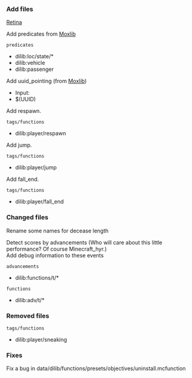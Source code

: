 ### Add files

[Retina](https://modrinth.com/datapack/retina)

Add predicates from [Moxlib](https://modrinth.com/datapack/moxlib)

`predicates`

- dilib:loc/state/\*
- dilib:vehicle
- dilib:passenger

Add uuid_pointing (from [Moxlib](https://modrinth.com/datapack/moxlib))
- Input:
- $(UUID)

Add respawn.

`tags/functions`

- dilib:player/respawn

Add jump.

`tags/functions`

- dilib:player/jump

Add fall_end.

`tags/functions`

- dilib:player/fall_end

### Changed files

Rename some names for decease length

Detect scores by advancements (Who will care about this little performance? Of course Minecraft_hyr.)  
Add debug information to these events

`advancements`

- dilib:functions/t/\*

`functions`

- dilib:adv/t/\*

### Removed files

`tags/functions`

- dilib:player/sneaking

### Fixes

Fix a bug in data/dilib/functions/presets/objectives/uninstall.mcfunction
